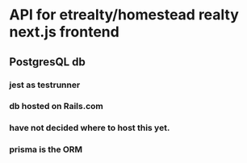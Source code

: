 # API for etrealty/homestead realty next.js frontend
## PostgresQL db
### jest as testrunner
### db hosted on Rails.com
### have not decided where to host this yet.
### prisma is the ORM
### 
